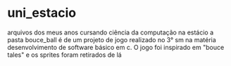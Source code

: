 # uni_estacio
arquivos dos meus anos cursando ciência da computação na estácio
a pasta bouce_ball é de um projeto de jogo realizado no 3° sm na matéria desenvolvimento de software básico em c. O jogo foi inspirado em "bouce tales" e os sprites foram retirados de lá
